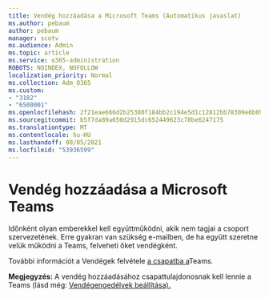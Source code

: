 ```yaml
---
title: Vendég hozzáadása a Microsoft Teams (Automatikus javaslat)
ms.author: pebaum
author: pebaum
manager: scotv
ms.audience: Admin
ms.topic: article
ms.service: o365-administration
ROBOTS: NOINDEX, NOFOLLOW
localization_priority: Normal
ms.collection: Adm_O365
ms.custom:
- "3182"
- "6500001"
ms.openlocfilehash: 2f21eae666d2b25380f184bb2c194e5d1c12812bb78309e6b09f9f497163b8c8
ms.sourcegitcommit: b5f7da89a650d2915dc652449623c78be6247175
ms.translationtype: MT
ms.contentlocale: hu-HU
ms.lasthandoff: 08/05/2021
ms.locfileid: "53936599"
---
```

# <a name="add-a-guest-to-microsoft-teams"></a>Vendég hozzáadása a Microsoft Teams

Időnként olyan emberekkel kell együttműködni, akik nem tagjai a csoport szervezetének. Erre gyakran van szükség e-mailben, de ha együtt szeretne velük működni a Teams, felveheti őket vendégként.

További információt a Vendégek felvétele [a csapatba a](https://support.office.com/article/add-guests-to-a-team-in-teams-fccb4fa6-f864-4508-bdde-256e7384a14f#ID0EAABAAA=Desktop)Teams.

**Megjegyzés:** A vendég hozzáadásához csapattulajdonosnak kell lennie a Teams (lásd még: [Vendégengedélyek beállítása).](https://support.office.com/article/set-guest-permissions-for-channels-in-teams-4756c468-2746-4bfd-a582-736d55fcc169)